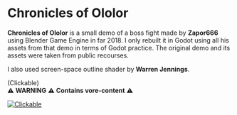 # Chronicles of Ololor

**Chronicles of Ololor** is a small demo of a boss fight made by **Zapor666** using Blender Game Engine in far 2018. I only rebuilt it in Godot using all his assets from that demo in terms of Godot practice. The original demo and its assets were taken from public recourses.

I also used screen-space outline shader by **Warren Jennings**.

(Clickable)<br/>
:warning: **WARNING** :warning: **Contains vore-content** :warning:

[![Clickable](https://i.imgur.com/0Q5P7qn.jpg)](https://youtu.be/2HnN0QI888Y)
